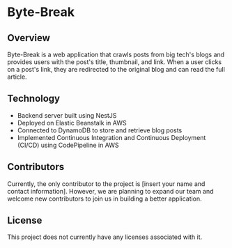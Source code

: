 # Byte-Break

## Overview

Byte-Break is a web application that crawls posts from big tech's blogs and provides users with the post's title, thumbnail, and link. When a user clicks on a post's link, they are redirected to the original blog and can read the full article.

## Technology

- Backend server built using NestJS
- Deployed on Elastic Beanstalk in AWS
- Connected to DynamoDB to store and retrieve blog posts
- Implemented Continuous Integration and Continuous Deployment (CI/CD) using CodePipeline in AWS

## Contributors

Currently, the only contributor to the project is [insert your name and contact information]. However, we are planning to expand our team and welcome new contributors to join us in building a better application.

## License

This project does not currently have any licenses associated with it.
